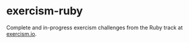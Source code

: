 # exercism-ruby

Complete and in-progress exercism challenges from the Ruby track at [exercism.io](https://exercism.io).
